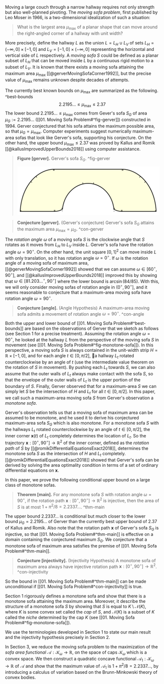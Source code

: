 Moving a large couch through a narrow hallway requires not only strength but also well-planned pivoting. The _moving sofa problem_, first published by Leo Moser in 1966, is a two-dimensional idealization of such a situation:

> What is the largest area $\mu_{\text{max}}$ of a planar shape that can move around the right-angled corner of a hallway with unit width?

More precisely, define the hallway $L$ as the union $L = L_H \cup L_V$ of sets $L_H = (-\infty, 0] \times [-1, 0]$ and $L_V = [-1, 0] \times (-\infty, 0]$ representing the horizontal and vertical side of $L$ respectively. A _moving sofa_ $S$ could be defined as a planar subset of $L_H$ that can be moved inside $L$ by a continuous rigid motion to a subset of $L_V$. It is known that there exists a moving sofa attaining the maximum area $\mu_{\text{max}}$ [[@gerverMovingSofaCorner1992]], but the precise value of $\mu_{\text{max}}$ remains unknown despite decades of attempts.

The currently best known bounds on $\mu_{\max}$ are summarized as the following. ^best-bounds
$$
2.2195\dots \leq \mu_{\max} \leq 2.37
$$
The lower bound $2.2195\dots \leq \mu_{\max}$ comes from Gever's sofa $S_G$ of area $\mu_G := 2.2195\dots$ ([[01. Moving Sofa Problem#^fig-gerver]]) constructed in 1994. Gerver conjectured that his sofa attains the maximum possible area, so that $\mu_G = \mu_{\max}$. Computer experiments suggest numerically maximum-area sofas that look like Gerver's sofa, supporting his conjecture. On the other hand, the upper bound $\mu_{\max} \leq 2.37$ was proved by Kallus and Romik [[@kallusImprovedUpperBounds2018]] using computer assistance.

> __Figure [gerver].__ Gerver's sofa $S_G$. ^fig-gerver
> 
> ![70%](images/gerver.svg)

> __Conjecture [gerver].__ (Gerver's conjecture) Gerver's sofa $S_G$ attains the maximum area $\mu_{\max} = \mu_G$. ^con-gerver

The _rotation angle_ $\omega$ of a moving sofa $S$ is the clockwise angle that $S$ rotates as it moves from $L_H$ to $L_V$ inside $L$. Gerver's sofa have the rotation angle $\omega = 90^{\circ}$. On the other hand, the unit square $[0, 1]^2$ can move inside $L$ with only translation, so it has rotation angle $\omega = 0^\circ$. If $\omega$ is the rotation angle of a moving sofa of maximum area, [[@gerverMovingSofaCorner1992]] showed that we can assume $\omega \in [60^\circ, 90^\circ]$, and [[@kallusImprovedUpperBounds2018]] improved this by showing that $\omega \in [81.203\dots^\circ, 90^\circ]$ where the lower bound is $\arcsin(84/85)$. With this, we will only consider moving sofas of rotation angle in $(0^\circ, 90^\circ]$, and it seems reasonable to conjecture that a maximum-area moving sofa have rotation angle $\omega = 90^\circ$.

> __Conjecture [angle].__ (Angle Hypothesis) A maximum-area moving sofa admits a movement of rotation angle $\omega = 90^\circ$. ^con-angle

Both the upper and lower bound of [[01. Moving Sofa Problem#^best-bounds]] are based on the observations of Gerver that we sketch as follows (see Section 1 for a precise treatment). Assuming the rotation angle $\omega = 90^\circ$, he looked at the hallway $L$ from the perspective of the moving sofa $S$ in movement (see [[01. Moving Sofa Problem#^fig-monotone-sofa]]). In this perspective, a moving sofa $S$ is always contained in the unit-width strip $H = \mathbb{R} \times [-1, 0]$, and for each angle $t \in [0, \pi/2]$, a hallway $L_t$ rotated counterclockwise by an angle of $t$ (use the intermediate value theorem on the rotation of $S$ in movement). By pushing each $L_t$ towards $S$, we can also assume that the outer walls of $L_t$ always make contact with the sofa $S$, so that the envelope of the outer walls of $L_t$ is the upper portion of the boundary of $S$. Finally, Gerver observed that for a maximum-area $S$ we can simply let $S$ be the intersection of $H$ and $L_t$ for all $t \in [0, \pi/2]$. In this paper, we call such a maximum-area moving sofa $S$ from Gerver's observation a _monotone sofa_.

Gerver's observation tells us that a moving sofa of maximum area can be assumed to be monotone, and he used it to derive his conjectured maximum-area sofa $S_G$ which is also monotone. For a monotone sofa $S$ with the hallways $L_t$ rotated counterclockwise by an angle of $t \in [0, \pi/2]$, the inner corner $\mathbf{x}(t)$ of $L_t$ completely determines the location of $L_t$. So the trajectory $\mathbf{x} : [0^\circ,90^\circ] \to \mathbb{R}^2$ of the inner corner, defined as the _rotation path_ of $S$ by [[@romikDifferentialEquationsExact2018]], determines the monotone sofa $S$ as the intersection of $H$ and $L_t$ completely. [[@romikDifferentialEquationsExact2018]] showed that Gerver's sofa can be derived by solving the area optimality condition in terms of a set of ordinary differential equations on $\mathbf{x}$.

In this paper, we prove the following conditional upper bound on a large class of monotone sofas.

> __Theorem [main].__ For any monotone sofa $S$ with rotation angle $\omega = 90^{\circ}$, if the rotation path $\mathbf{x} : [0^\circ, 90^\circ] \to \mathbb{R}^2$ is injective, then the area of $S$ is at most $1 + \pi^2/8 = 2.2337\dots$. ^thm-main

The upper bound $2.2337\dots$ is conditional but much closer to the lower bound $\mu_G = 2.2195\dots$ of Gerver than the currently best upper bound of $2.37$ of Kallus and Romik. Also note that the rotation path $\mathbf{x}$ of Gerver's sofa $S_G$ is injective, so that [[01. Moving Sofa Problem#^thm-main]] is effective on a domain containing the conjectured maximum $S_G$. We conjecture that a monotone sofa of maximum area satisfies the premise of [[01. Moving Sofa Problem#^thm-main]].

> __Conjecture [injectivity].__ (Injectivity Hypothesis) A monotone sofa of maximum area always have injective rotation path $\mathbf{x} : [0^\circ, 90^\circ] \to \mathbb{R}^2$. ^con-injectivity

So the bound in [[01. Moving Sofa Problem#^thm-main]] can be made unconditional if [[01. Moving Sofa Problem#^con-injectivity]] is true.

Section 1 rigorously defines a monotone sofa and show that there is a monotone sofa attaining the maximum area. Moreover, it describe the structure of a monotone sofa $S$ by showing that $S$ is equal to $K \setminus \mathcal{N}(K)$, where $K$ is some convex set called the _cap_ of $S$, and $\mathcal{N}(K)$ is a subset of $K$ called the _niche_ determined by the cap $K$ (see [[01. Moving Sofa Problem#^fig-monotone-sofa]]).

We use the terminologies developed in Section 1 to state our main result and the injectivity hypothesis precisely in Section 2.

In Section 3, we reduce the moving sofa problem to the maximization of the _sofa area functional_ $\mathcal{A} : \mathcal{K}_\omega \to \mathbb{R}$, on the space of caps $\mathcal{K}_\omega$ which is a convex space. We then construct a quadratic concave functional $\mathcal{A}_1 : \mathcal{K}_\omega \to \mathbb{R}$ of $\mathcal{A}$ and show that the maximum value of $\mathcal{A}_1$ is $1 + \pi^2/8 = 2.2337\dots$, by introducing a calculus of variation based on the Brunn-Minkowski theory of convex bodies.